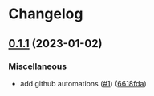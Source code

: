# Changelog

## [0.1.1](https://github.com/contiamo/datahub-postgres-lineage/compare/v0.1.0...v0.1.1) (2023-01-02)


### Miscellaneous

* add github automations ([#1](https://github.com/contiamo/datahub-postgres-lineage/issues/1)) ([6618fda](https://github.com/contiamo/datahub-postgres-lineage/commit/6618fda43432684490b6c8eeb55cb633f6899d0c))
